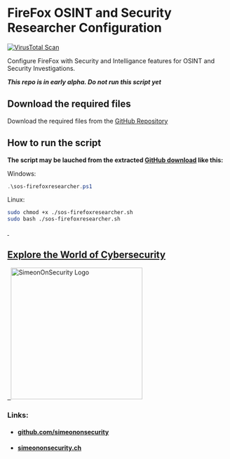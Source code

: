 # FireFox OSINT and Security Researcher Configuration

[![VirusTotal Scan](https://github.com/simeononsecurity/FireFox-Security-Researcher/actions/workflows/virustotal.yml/badge.svg)](https://github.com/simeononsecurity/FireFox-Security-Researcher/actions/workflows/virustotal.yml)

Configure FireFox with Security and Intelligance features for OSINT and Security Investigations.

***This repo is in early alpha. Do not run this script yet***


## Download the required files

Download the required files from the [GitHub Repository](https://github.com/simeononsecurity/FireFox-Security-Researcher)

## How to run the script

**The script may be lauched from the extracted [GitHub download](https://github.com/simeononsecurity/FireFox-Security-Researcher/archive/master.zip) like this:**

Windows:
```powershell
.\sos-firefoxresearcher.ps1
```

Linux:
```bash
sudo chmod +x ./sos-firefoxresearcher.sh
sudo bash ./sos-firefoxresearcher.sh
```
<a href="https://simeononsecurity.ch" target="_blank" rel="noopener noreferrer">
  <h2>Explore the World of Cybersecurity</h2>
</a>
<a href="https://simeononsecurity.ch" target="_blank" rel="noopener noreferrer">
  <img src="https://simeononsecurity.ch/img/banner.png" alt="SimeonOnSecurity Logo" width="300" height="300">
</a>

### Links:
- #### [github.com/simeononsecurity](https://github.com/simeononsecurity)
- #### [simeononsecurity.ch](https://simeononsecurity.ch)
